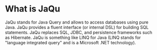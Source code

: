 # What is JaQu #

JaQu stands for Java Query and allows to access databases using pure Java. JaQu provides a fluent interface (or internal DSL) for building SQL statements. JaQu replaces SQL, JDBC, and persistence frameworks such as Hibernate. JaQu is something like LINQ for Java (LINQ stands for "language integrated query" and is a Microsoft .NET technology).